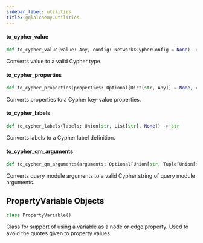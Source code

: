 ```yaml
---
sidebar_label: utilities
title: gqlalchemy.utilities
---
```


#### to\_cypher\_value

```python
def to_cypher_value(value: Any, config: NetworkXCypherConfig = None) -> str
```

Converts value to a valid Cypher type.

#### to\_cypher\_properties

```python
def to_cypher_properties(properties: Optional[Dict[str, Any]] = None, config=None) -> str
```

Converts properties to a Cypher key-value properties.

#### to\_cypher\_labels

```python
def to_cypher_labels(labels: Union[str, List[str], None]) -> str
```

Converts labels to a Cypher label definition.

#### to\_cypher\_qm\_arguments

```python
def to_cypher_qm_arguments(arguments: Optional[Union[str, Tuple[Union[str, int, float]]]]) -> str
```

Converts query module arguments to a valid Cypher string of query module arguments.

## PropertyVariable Objects

```python
class PropertyVariable()
```

Class for support of using a variable as a node or edge property. Used
to avoid the quotes given to property values.

